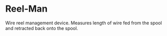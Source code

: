 # Reel-Man

Wire reel management device. Measures length of wire fed from the spool and retracted back onto the spool. 